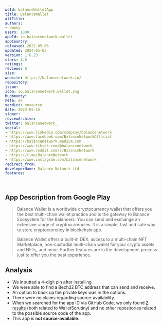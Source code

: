```yaml
---
wsId: balanceWalletApp
title: BalanceWallet
altTitle: 
authors:
- danny
users: 1000
appId: io.balancenetwork.wallet
appCountry: 
released: 2022-05-06
updated: 2024-05-03
version: 1.0.23
stars: 4.6
ratings: 
reviews: 8
size: 
website: https://balancenetwork.io/
repository: 
issue: 
icon: io.balancenetwork.wallet.png
bugbounty: 
meta: ok
verdict: nosource
date: 2023-08-16
signer: 
reviewArchive: 
twitter: balancenetwork_
social:
- https://www.linkedin.com/company/balancenetwork
- https://www.facebook.com/BalanceNetworkOfficial
- https://balancenetwork.medium.com
- https://www.tiktok.com/@balancenetwork_
- https://www.reddit.com/r/BalanceNetwork
- https://t.me/BalanceNetwork
- https://www.instagram.com/balancenetwork
redirect_from: 
developerName: Balance Network Ltd
features: 

---
```


## App Description from Google Play

> Balance Wallet is a worldwide cryptocurrency wallet that offers you the best multi-chain wallet practice and is the gateway to Balance Ecosystem for the Balancers. You can send and exchange an extensive range of cryptocurrencies. It is a simple, fast and safe way to store cryptocurrency in blockchain app.
>
> Balance Wallet offers a built-in DEX, access to a multi-chain NFT Marketplace, non-custodial multi-chain wallet for your crypto assets and NFTs, and more. Further features are in the development process just to offer you the best experience.

## Analysis 

- We inputted a 4-digit pin after installing. 
- We were able to find a Bech32 BTC address that can send and receive. 
- An option to back up the private keys was in the options. 
- There were no claims regarding source-availability.
- When we searched for the app ID via GitHub Code, we only found [2 results](https://github.com/search?q=io.balancenetwork.wallet&type=code) (both related to WalletScrutiny) and no other repositories related to the possible source code of the app.
- This app is **not source-available**.
